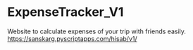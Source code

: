 # ExpenseTracker_V1
Website to calculate expenses of your trip with friends easily.
https://sanskarg.pyscriptapps.com/hisab/v1/
